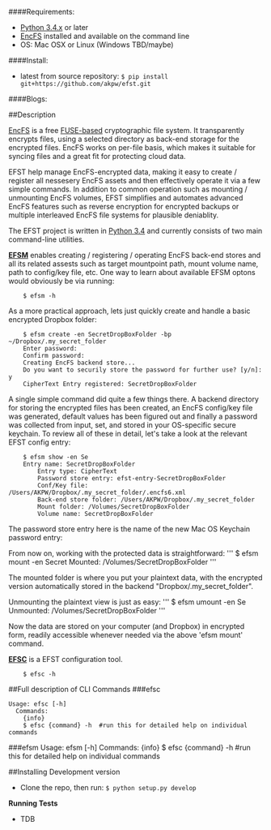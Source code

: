 ####Requirements:
- [Python 3.4.x](https://www.python.org/download/releases/3.4.1/) or later
- [EncFS](https://github.com/vgough/encfs) installed and available on the command line
- OS: Mac OSX or Linux (Windows TBD/maybe)


####Install:
- latest from source repository: `$ pip install git+https://github.com/akpw/efst.git`

####Blogs:

##Description

[EncFS](https://github.com/vgough/encfs) is a free [FUSE-based](https://en.wikipedia.org/wiki/Filesystem_in_Userspace) cryptographic file system. It transparently encrypts files, using a selected directory as back-end storage for the encrypted files. EncFS works on per-file basis, which makes it suitable for syncing files and a great fit for protecting cloud data.

EFST help manage EncFS-encrypted data, making it easy to create / register all nessesery EncFS assets and then effectively operate it via a few simple commands. In addition to common operation such as mounting / unmounting EncFS volumes, EFST simplifies and automates advanced EncFS features such as reverse encryption for encrypted backups or multiple interleaved EncFS file systems for plausible deniablity.

The EFST project is written in [Python 3.4](https://www.python.org/download/releases/3.4.1/) and currently consists of two main command-line utilities.

[**EFSM**](https://github.com/akpw/efsm#efsm) enables creating / registering / operating EncFS back-end stores and all its related assests such as target mountpoint path, mount volume name, path to config/key file, etc. 
One way to learn about available EFSM optons would obviously be via running:
```
    $ efsm -h

```

As a more practical approach, lets just quickly create and handle a basic encrypted Dropbox folder:
```
    $ efsm create -en SecretDropBoxFolder -bp ~/Dropbox/.my_secret_folder
    Enter password: 
    Confirm password:
    Creating EncFS backend store...
    Do you want to securily store the password for further use? [y/n]: y
    CipherText Entry registered: SecretDropBoxFolder
```

A single simple command did quite a few things there. A backend directory for storing the encrypted files has been created, an EncFS config/key file was generated, default values has been figured out and finally a password was collected from input, set, and stored in your OS-specific secure keychain.
To review all of these in detail, let's take a look at the relevant EFST config entry:
```
    $ efsm show -en Se
    Entry name: SecretDropBoxFolder
        Entry type: CipherText
        Password store entry: efst-entry-SecretDropBoxFolder
        Conf/Key file: /Users/AKPW/Dropbox/.my_secret_folder/.encfs6.xml
        Back-end store folder: /Users/AKPW/Dropbox/.my_secret_folder
        Mount folder: /Volumes/SecretDropBoxFolder
        Volume name: SecretDropBoxFolder
```

The password store entry here is the name of the new Mac OS Keychain password entry:


From now on, working with the protected data is straightforward:
'''
    $ efsm mount -en Secret
    Mounted: /Volumes/SecretDropBoxFolder
'''

The mounted folder is where you put your plaintext data, with the encrypted version automatically stored in the backend "Dropbox/.my_secret_folder".

Unmounting the plaintext view is just as easy:
'''
    $ efsm umount -en Se
    Unmounted: /Volumes/SecretDropBoxFolder
'''

Now the data are stored on your computer (and Dropbox) in encrypted form, readily accessible whenever needed via the above 'efsm mount' command.


[**EFSC**](https://github.com/akpw/efsm#efsc) is a EFST configuration tool.
```
    $ efsc -h
```

##Full description of CLI Commands
###efsc

    Usage: efsc [-h]
      Commands:
        {info}
        $ efsc {command} -h  #run this for detailed help on individual commands

###efsm
    Usage: efsm [-h]
      Commands:
        {info}
        $ efsc {command} -h  #run this for detailed help on individual commands


##Installing Development version
- Clone the repo, then run: `$ python setup.py develop`

**Running Tests**
- TDB






